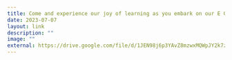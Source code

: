 ```yaml
---
title: Come and experience our joy of learning as you embark on our E Open house
date: 2023-07-07
layout: link
description: ""
image: ""
external: https://drive.google.com/file/d/1JEN98j6p3YAvZ8mzwxMQWpJY2k7zSibJ/view?usp=drive_link
---
```

